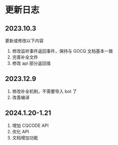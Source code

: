 # 更新日志

## 2023.10.3

更新或修改以下内容

1. 修改监听事件返回事件，保持与 GOCQ 文档基本一致
2. 完善补全文件
3. 修改 api 部分返回值

## 2023.12.9

1. 修改补全机制，不需要导入 bot 了
2. 改善编译

## 2024.1.20-1.21

1. 增加 CQCODE API
2. 优化 API
3. 文档增加功能
